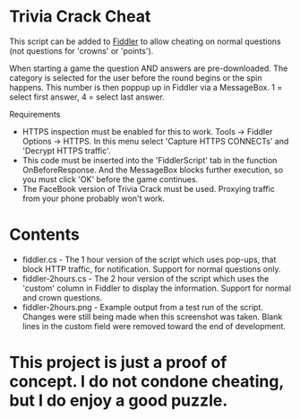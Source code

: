 # Trivia Crack Cheat

This script can be added to <a href="http://www.telerik.com/fiddler">Fiddler</a> to allow cheating on normal questions (not questions for 'crowns' or 'points').

When starting a game the question AND answers are pre-downloaded.  The category is selected for the user before the round begins or the spin happens.  This number is then poppup up in Fiddler via a MessageBox.  1 = select first answer, 4 = select last answer.

Requirements
* HTTPS inspection must be enabled for this to work.  Tools -> Fiddler Options -> HTTPS.  In this menu select 'Capture HTTPS CONNECTs' and 'Decrypt HTTPS traffic'.
* This code must be inserted into the 'FiddlerScript' tab in the function OnBeforeResponse.  And the MessageBox blocks further execution, so you must click 'OK' before the game continues.
* The FaceBook version of Trivia Crack must be used.  Proxying traffic from your phone probably won't work.

# Contents
* fiddler.cs - The 1 hour version of the script which uses pop-ups, that block HTTP traffic, for notification.  Support for normal questions only.
* fiddler-2hours.cs - The 2 hour version of the script which uses the 'custom' column in Fiddler to display the information.  Support for normal and crown questions.
* fiddler-2hours.png - Example output from a test run of the script.  Changes were still being made when this screenshot was taken.  Blank lines in the custom field were removed toward the end of development.

# This project is just a proof of concept.  I do not condone cheating, but I do enjoy a good puzzle.

